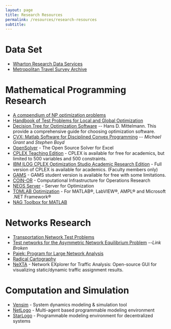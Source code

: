 ```yaml
---
layout: page
title: Research Resources
permalink: /resources/research-resources
subtitle:
---
```


<h1>Data Set</h1>
<ul>
	<li><a title="" href="https://wrds.wharton.upenn.edu/" rel="nofollow">Wharton Research Data Services</a></li>
	<li><a title="" href="http://www.surveyarchive.org/" rel="nofollow">Metropolitan Travel Survey Archive</a></li>
</ul>
<div></div>
<h1>Mathematical Programming Research</h1>
<ul>
	<li><a title="" href="http://www.csc.kth.se/~viggo/wwwcompendium/" rel="nofollow">A compendium of NP optimization problems</a></li>
	<li><a title="" href="http://titan.princeton.edu/TestProblems/" rel="nofollow">Handbook of Test Problems for Local and Global Optimization</a></li>
	<li><a title="" href="http://plato.asu.edu/guide.html" rel="nofollow">Decision Tree for Optimization Software</a> -- Hans D. Mittelmann. This provide a comprehensive guide for choosing optimization software.
<div></div></li>
	<li><a title="" href="http://www.stanford.edu/~boyd/cvx/index.html" rel="nofollow">CVX: Matlab Software for Disciplined Convex Programming</a> -- <em>Michael Grant</em> and <em>Stephen Boyd</em></li>
	<li><a title="" href="http://opensolver.org/" rel="nofollow">OpenSolver</a> - The Open Source Solver for Excel</li>
	<li><a title="" href="http://www.ibm.com/developerworks/forums/thread.jspa?threadID=316037&amp;tstart=0" rel="nofollow">CPLEX Teaching Edition</a> - CPLEX is available for free for academics, but limited to 500 variables and 500 constraints.</li>
	<li><a title="" href="http://www-01.ibm.com/support/docview.wss?uid=swg21419058" rel="nofollow">IBM ILOG CPLEX Optimization Studio Academic Research Edition</a> - Full version of CPLEX is available for academics. (Faculty members only)</li>
	<li><a title="" href="http://www.gams.com/" rel="nofollow">GAMS</a> - GAMS student version is available for free with some limitations.</li>
	<li><a title="" href="http://www.coin-or.org/" rel="nofollow">COIN-OR</a> - Computational Infrastructure for Operations Research</li>
	<li><a title="" href="http://www-neos.mcs.anl.gov/neos" rel="nofollow">NEOS Server</a> - Server for Optimization</li>
	<li><a title="" href="http://tomopt.com/" rel="nofollow">TOMLAB Optimization</a> - For MATLAB®, LabVIEW®, AMPL® and Microsoft .NET Framework®</li>
	<li><a title="" href="http://www.nag.com/numeric/MB/start.asp" rel="nofollow">NAG Toolbox for MATLAB</a></li>
</ul>
<div></div>
<h1>Networks Research</h1>
<ul>
	<li><a title="" href="http://www.bgu.ac.il/~bargera/tntp/" rel="nofollow">Transportation Network Test Problems</a></li>
	<li><a title="" href="http://www2.ing.unipi.it/~d9762/research/test_networks.html" rel="nofollow">Test networks for the Asymmetric Network Equilibrium Problem</a> --<em>Link Broken</em></li>
	<li><a title="" href="http://vlado.fmf.uni-lj.si/pub/networks/pajek/" rel="nofollow">Pajek: Program for Large Network Analysis</a></li>
	<li><a title="" href="http://www.radicalcartography.net/" rel="nofollow">Radical Cartography</a></li>
	<li><a title="" href="http://code.google.com/p/nexta/" rel="nofollow">NeXTA</a> - Network EXplorer for Traffic Analysis: Open-source GUI for visualizing static/dynamic traffic assignment results.</li>
</ul>
<div></div>
<h1>Computation and Simulation</h1>
<ul>
	<li><a title="" href="http://ventanasystems.co.uk/vensim.html" rel="nofollow">Vensim</a> - System dynamics modeling &amp; simulation tool</li>
	<li><a title="" href="http://ccl.northwestern.edu/netlogo/" rel="nofollow">NetLogo</a> - Multi-agent based programmable modeling environment</li>
	<li><a title="" href="http://education.mit.edu/starlogo/" rel="nofollow">StarLogo</a> - Programmable modeling environment for decentralized systems</li>
</ul>
